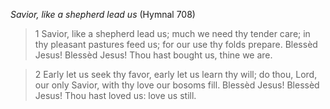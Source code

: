 _Savior, like a shepherd lead us_ (Hymnal 708)

> 1
Savior, like a shepherd lead us;
much we need thy tender care;
in thy pleasant pastures feed us;
for our use thy folds prepare.
Blessèd Jesus! Blessèd Jesus!
Thou hast bought us, thine we are.

> 2
Early let us seek thy favor,
early let us learn thy will;
do thou, Lord, our only Savior,
with thy love our bosoms fill.
Blessèd Jesus! Blessèd Jesus!
Thou hast loved us: love us still.
